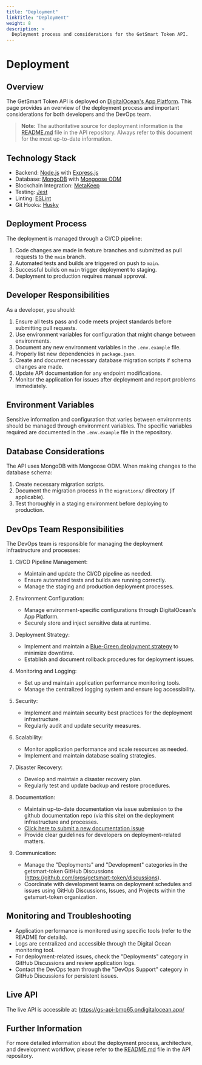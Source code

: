 ```yaml
---
title: "Deployment"
linkTitle: "Deployment"
weight: 8
description: >
  Deployment process and considerations for the GetSmart Token API.
---
```


# Deployment

## Overview

The GetSmart Token API is deployed on [DigitalOcean's App Platform](https://www.digitalocean.com/products/app-platform). This page provides an overview of the deployment process and important considerations for both developers and the DevOps team.

> **Note:** The authoritative source for deployment information is the [README.md](https://github.com/getsmart-token/gs_api/blob/main/README.md) file in the API repository. Always refer to this document for the most up-to-date information.

## Technology Stack

- Backend: [Node.js](https://nodejs.org/) with [Express.js](https://expressjs.com/)
- Database: [MongoDB](https://www.mongodb.com/) with [Mongoose ODM](https://mongoosejs.com/)
- Blockchain Integration: [MetaKeep](https://metakeep.xyz/)
- Testing: [Jest](https://jestjs.io/)
- Linting: [ESLint](https://eslint.org/)
- Git Hooks: [Husky](https://typicode.github.io/husky/)

## Deployment Process

The deployment is managed through a CI/CD pipeline:

1. Code changes are made in feature branches and submitted as pull requests to the `main` branch.
2. Automated tests and builds are triggered on push to `main`.
3. Successful builds on `main` trigger deployment to staging.
4. Deployment to production requires manual approval.

## Developer Responsibilities

As a developer, you should:

1. Ensure all tests pass and code meets project standards before submitting pull requests.
2. Use environment variables for configuration that might change between environments.
3. Document any new environment variables in the `.env.example` file.
4. Properly list new dependencies in `package.json`.
5. Create and document necessary database migration scripts if schema changes are made.
6. Update API documentation for any endpoint modifications.
7. Monitor the application for issues after deployment and report problems immediately.

## Environment Variables

Sensitive information and configuration that varies between environments should be managed through environment variables. The specific variables required are documented in the `.env.example` file in the repository.

## Database Considerations

The API uses MongoDB with Mongoose ODM. When making changes to the database schema:

1. Create necessary migration scripts.
2. Document the migration process in the `migrations/` directory (if applicable).
3. Test thoroughly in a staging environment before deploying to production.

## DevOps Team Responsibilities

The DevOps team is responsible for managing the deployment infrastructure and processes:

1. CI/CD Pipeline Management:
   - Maintain and update the CI/CD pipeline as needed.
   - Ensure automated tests and builds are running correctly.
   - Manage the staging and production deployment processes.

2. Environment Configuration:
   - Manage environment-specific configurations through DigitalOcean's App Platform.
   - Securely store and inject sensitive data at runtime.

3. Deployment Strategy:
   - Implement and maintain a [Blue-Green deployment strategy](https://martinfowler.com/bliki/BlueGreenDeployment.html) to minimize downtime.
   - Establish and document rollback procedures for deployment issues.

4. Monitoring and Logging:
   - Set up and maintain application performance monitoring tools.
   - Manage the centralized logging system and ensure log accessibility.

5. Security:
   - Implement and maintain security best practices for the deployment infrastructure.
   - Regularly audit and update security measures.

6. Scalability:
   - Monitor application performance and scale resources as needed.
   - Implement and maintain database scaling strategies.

7. Disaster Recovery:
   - Develop and maintain a disaster recovery plan.
   - Regularly test and update backup and restore procedures.

8. Documentation:
   - Maintain up-to-date documentation via issue submission to the github documentation repo (via this site) on the deployment infrastructure and processes.
   - [Click here to submit a new documentation
    issue](https://github.com/getsmart-token/gs_help_int/issues/new?title=Deployment)
   - Provide clear guidelines for developers on deployment-related matters.

9. Communication:
   - Manage the "Deployments" and "Development" categories in the getsmart-token GitHub Discussions (https://github.com/orgs/getsmart-token/discussions).
   - Coordinate with development teams on deployment schedules and issues using GitHub Discussions, Issues, and Projects within the getsmart-token organization.

## Monitoring and Troubleshooting

- Application performance is monitored using specific tools (refer to the README for details).
- Logs are centralized and accessible through the Digital Ocean monitoring tool.
- For deployment-related issues, check the "Deployments" category in GitHub Discussions and review application logs.
- Contact the DevOps team through the "DevOps Support" category in GitHub Discussions for persistent issues.

## Live API

The live API is accessible at: https://gs-api-bmp65.ondigitalocean.app/

## Further Information

For more detailed information about the deployment process, architecture, and development workflow, please refer to the [README.md](https://github.com/getsmart-token/gs_api/blob/main/README.md) file in the API repository.
